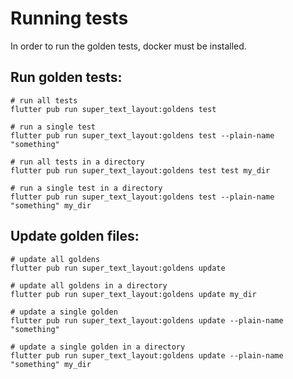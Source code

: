 # Running tests

In order to run the golden tests, docker must be installed.

## Run golden tests:

```
# run all tests
flutter pub run super_text_layout:goldens test

# run a single test
flutter pub run super_text_layout:goldens test --plain-name "something"

# run all tests in a directory
flutter pub run super_text_layout:goldens test test my_dir

# run a single test in a directory
flutter pub run super_text_layout:goldens test --plain-name "something" my_dir
```

## Update golden files:

```
# update all goldens
flutter pub run super_text_layout:goldens update

# update all goldens in a directory
flutter pub run super_text_layout:goldens update my_dir

# update a single golden
flutter pub run super_text_layout:goldens update --plain-name "something"

# update a single golden in a directory
flutter pub run super_text_layout:goldens update --plain-name "something" my_dir
```
